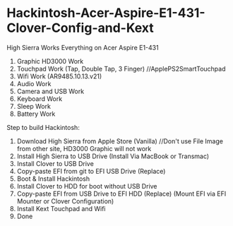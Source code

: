 # Hackintosh-Acer-Aspire-E1-431-Clover-Config-and-Kext

High Sierra Works Everything on Acer Aspire E1-431
1. Graphic HD3000 Work
2. Touchpad Work (Tap, Double Tap, 3 Finger) //ApplePS2SmartTouchpad
3. Wifi Work (AR9485.10.13.v21)
4. Audio Work
5. Camera and USB Work
6. Keyboard Work
7. Sleep Work
8. Battery Work 

Step to build Hackintosh:
1. Download High Sierra from Apple Store (Vanilla) //Don't use File Image from other site, HD3000 Graphic will not work
2. Install High Sierra to USB Drive (Install Via MacBook or Transmac)
3. Install Clover to USB Drive
4. Copy-paste EFI from git to EFI USB Drive (Replace)
5. Boot & Install Hackintosh
6. Install Clover to HDD for boot without USB Drive
7. Copy-paste EFI from USB Drive to EFI HDD (Replace) (Mount EFI via EFI Mounter or Clover Configuration)
8. Install Kext Touchpad and Wifi
9. Done
